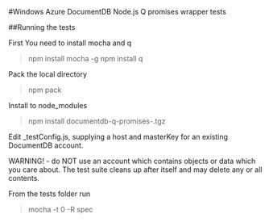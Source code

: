 #Windows Azure DocumentDB Node.js Q promises wrapper tests



##Running the tests



First You need to install mocha and q
> npm install mocha -g
> npm install q



Pack the local directory
> npm pack



Install to node_modules
> npm install documentdb-q-promises-<ver>.tgz



Edit _testConfig.js, supplying a host and masterKey for an existing DocumentDB account.

WARNING! - do NOT use an account which contains objects or data which you care about. The test suite
cleans up after itself and may delete any or all contents.



From the tests folder run 
> mocha -t 0 -R spec